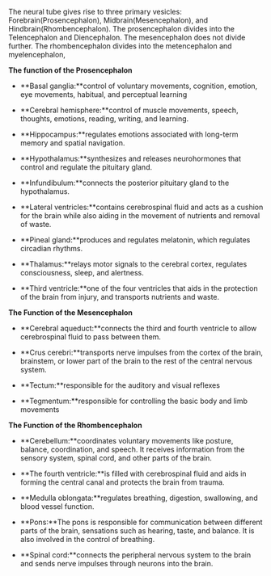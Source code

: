The neural tube gives rise to three primary vesicles: Forebrain(Prosencephalon), Midbrain(Mesencephalon), and Hindbrain(Rhombencephalon). The prosencephalon divides into the Telencephalon and Diencephalon. The mesencephalon does not divide further. The rhombencephalon divides into the metencephalon and myelencephalon,

**The function of the Prosencephalon**

- **Basal ganglia:**control of voluntary movements, cognition, emotion, eye movements, habitual, and perceptual learning

- **Cerebral hemisphere:**control of muscle movements, speech, thoughts, emotions, reading, writing, and learning.

- **Hippocampus:**regulates emotions associated with long-term memory and spatial navigation.

- **Hypothalamus:**synthesizes and releases neurohormones that control and regulate the pituitary gland.

- **Infundibulum:**connects the posterior pituitary gland to the hypothalamus.

- **Lateral ventricles:**contains cerebrospinal fluid and acts as a cushion for the brain while also aiding in the movement of nutrients and removal of waste.

- **Pineal gland:**produces and regulates melatonin, which regulates circadian rhythms.

- **Thalamus:**relays motor signals to the cerebral cortex, regulates consciousness, sleep, and alertness.

- **Third ventricle:**one of the four ventricles that aids in the protection of the brain from injury, and transports nutrients and waste.

**The Function of the Mesencephalon**

- **Cerebral aqueduct:**connects the third and fourth ventricle to allow cerebrospinal fluid to pass between them.

- **Crus cerebri:**transports nerve impulses from the cortex of the brain, brainstem, or lower part of the brain to the rest of the central nervous system.

- **Tectum:**responsible for the auditory and visual reflexes

- **Tegmentum:**responsible for controlling the basic body and limb movements

**The Function of the Rhombencephalon**

- **Cerebellum:**coordinates voluntary movements like posture, balance, coordination, and speech. It receives information from the sensory system, spinal cord, and other parts of the brain.

- **The fourth ventricle:**is filled with cerebrospinal fluid and aids in forming the central canal and protects the brain from trauma.

- **Medulla oblongata:**regulates breathing, digestion, swallowing, and blood vessel function.

- **Pons:**The pons is responsible for communication between different parts of the brain, sensations such as hearing, taste, and balance. It is also involved in the control of breathing.

- **Spinal cord:**connects the peripheral nervous system to the brain and sends nerve impulses through neurons into the brain.